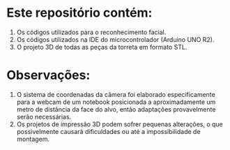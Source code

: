 # Este repositório contém:
1. Os códigos utilizados para o reconhecimento facial.
2. Os códigos utilizados na IDE do microcontrolador (Arduino UNO R2).
3. O projeto 3D de todas as peças da torreta em formato STL.
# Observações:
1. O sistema de coordenadas da câmera foi elaborado especificamente para a webcam de um notebook posicionada a aproximadamente um metro de distância da face do alvo, então adaptações provavelmente serão necessárias.
2. Os projetos de impressão 3D podem sofrer pequenas alterações, o que possivelmente causará dificuldades ou até a impossibilidade de montagem.
